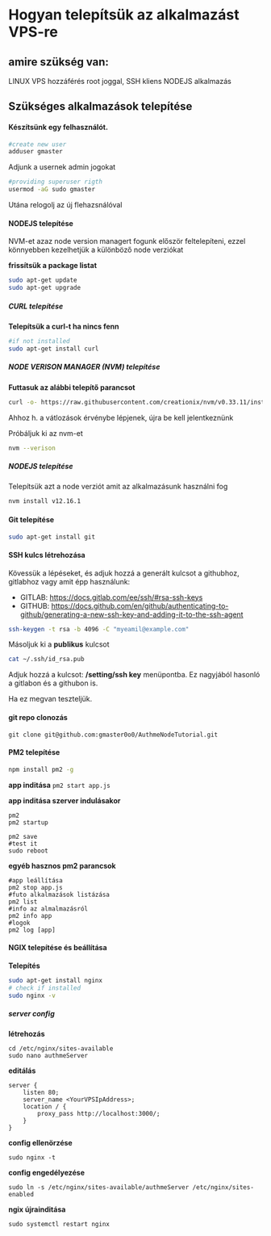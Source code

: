 # Hogyan telepítsük az alkalmazást VPS-re

## amire szükség van:

LINUX VPS hozzáférés root joggal,
SSH kliens
NODEJS alkalmazás

## Szükséges alkalmazások telepítése

#### Készítsünk egy felhasználót.

```bash
#create new user
adduser gmaster
```

Adjunk a usernek admin jogokat

```bash
#providing superuser rigth
usermod -aG sudo gmaster
```

Utána relogolj az új flehazsnálóval

#### NODEJS telepítése

NVM-et azaz node version managert fogunk először feltelepíteni, ezzel könnyebben kezelhetjük a különböző node verziókat

**frissítsük a package listat**

```bash
sudo apt-get update
sudo apt-get upgrade
```

##### CURL telepítése

**Telepítsük a curl-t ha nincs fenn**

```bash
#if not installed
sudo apt-get install curl
```

##### NODE VERISON MANAGER (NVM) telepítése

**Futtasuk az alábbi telepítő parancsot**

```bash
curl -o- https://raw.githubusercontent.com/creationix/nvm/v0.33.11/install.sh | bash
```

Ahhoz h. a vátlozások érvénybe lépjenek, újra be kell jelentkeznünk

Próbáljuk ki az nvm-et

```bash
nvm --verison
```

##### NODEJS telepítése

Telepítsük azt a node verziót amit az alkalmazásunk használni fog

```bash
nvm install v12.16.1
```

#### Git telepítése

```bash
sudo apt-get install git
```

#### SSH kulcs létrehozása

Kövessük a lépéseket, és adjuk hozzá a generált kulcsot a githubhoz, gitlabhoz vagy amit épp használunk:

- GITLAB:
  https://docs.gitlab.com/ee/ssh/#rsa-ssh-keys
- GITHUB:
  https://docs.github.com/en/github/authenticating-to-github/generating-a-new-ssh-key-and-adding-it-to-the-ssh-agent

```bash
ssh-keygen -t rsa -b 4096 -C "myeamil@example.com"
```

Másoljuk ki a **publikus** kulcsot

```bash
cat ~/.ssh/id_rsa.pub
```

Adjuk hozzá a kulcsot: **/setting/ssh key** menüpontba. Ez nagyjából hasonló a gitlabon és a githubon is.

Ha ez megvan teszteljük.

#### git repo clonozás

```
git clone git@github.com:gmaster0o0/AuthmeNodeTutorial.git
```

#### PM2 telepítése

```bash
npm install pm2 -g
```

**app inditása**
`pm2 start app.js`

**app inditása szerver indulásakor**

```
pm2
pm2 startup

pm2 save
#test it
sudo reboot
```

**egyéb hasznos pm2 parancsok**

```
#app leállítása
pm2 stop app.js
#futo alkalmazások listázása
pm2 list
#info az almalmazásról
pm2 info app
#logok
pm2 log [app]
```

#### NGIX telepítése és beállítása

**Telepítés**

```bash
sudo apt-get install nginx
# check if installed
sudo nginx -v
```

##### server config

**létrehozás**

```
cd /etc/nginx/sites-available
sudo nano authmeServer
```

**editálás**

```
server {
    listen 80;
    server_name <YourVPSIpAddress>;
    location / {
        proxy_pass http://localhost:3000/;
    }
}
```

**config ellenörzése**

```
sudo nginx -t
```

**config engedélyezése**

```
sudo ln -s /etc/nginx/sites-available/authmeServer /etc/nginx/sites-enabled
```

**ngix újrainditása**

```
sudo systemctl restart nginx
```
